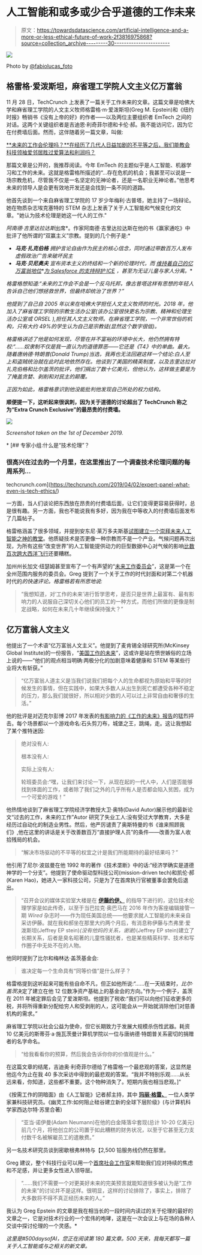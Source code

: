 # 人工智能和或多或少合乎道德的工作未来

> 原文：<https://towardsdatascience.com/artificial-intelligence-and-a-more-or-less-ethical-future-of-work-2f3816975868?source=collection_archive---------30----------------------->

![](img/315ee1dc9b374607b31ab063259cf460.png)

Photo by [@fabiolucas_foto](https://unsplash.com/@fabiolucas_foto)

## 格雷格·爱泼斯坦，麻省理工学院人文主义亿万富翁

11 月 28 日，TechCrunch 上发表了一篇关于工作未来的文章。这篇文章是哈佛大学和麻省理工学院的人文主义牧师格雷格·m·爱泼斯坦(Greg M. Epstein)和《纽约时报》畅销书《没有上帝的好》的作者——以及两位主要组织者 EmTech 之间的对话。这两个关键组织者是吉迪恩·利奇菲尔德和卡伦·郝。我不能访问它，因为它在付费墙后面。然而，这伴随着另一篇文章，叫做:

[**未来的工作会伦理吗？**在经历了几代人日益加剧的不平等之后，我们能教会科技领袖爱邻居胜过爱算法和利润吗？](https://techcrunch.com/2019/11/28/will-the-future-of-work-be-ethical/)

那篇文章是公开的，我推荐阅读。今年 EmTech 的主题似乎是人工智能、机器学习和工作的未来。这就是格雷格所描述的“…存在危机的机会；我甚至可以说是一场宗教危机，尽管我不仅是一名坚定的无神论者，还是一名职业无神论者。”他思考未来的领导人是会更有效地开发还是会找到一条不同的道路。

他首先谈到一个来自麻省理工学院的 17 岁少年梅利·古普塔，她主持了一场辩论。她在物质杂志埃克塞特的 STEM 杂志上发表了关于人工智能和气候变化的文章。"她认为技术伦理是她这一代人的工作."

*阿南德·吉里达拉达斯*出席*。作家阿南德·吉里达拉达斯在他的书《赢家通吃》中批评了他所谓的“双赢主义”宗教。提到的几个例子是:*

*   ***马克·扎克伯格*** *拥护言论自由作为民主的核心信念，同时通过带数百万人发布虚假政治广告来破坏民主*
*   ***马克·贝尼奥夫*** *宣布资本主义的终结和一个新的伦理时代，而* [*维持着自己的亿万富翁地位*](https://www.theverge.com/2019/10/18/20921627/salesforce-ceo-marc-benioff-section-230-backpage-defense-facebook-criticism)*[*为 Salesforce 的支持辩护 ICE*](https://www.vox.com/2018/11/18/18097398/salesforce-contract-customs-border-protection-marc-benioff-immigration) *，甚至为无证儿童与家人分离。**

*格雷格想知道:“未来的工作会不会是一个反乌托邦，像古普塔这样有思想的年轻人告诉自己他们想拯救世界，但最终却统治了世界？”*

*他提到了自己自 2005 年以来在哈佛大学担任人文主义牧师的时光。2018 年，他加入了麻省理工学院的宗教生活办公室(该办公室很快更名为宗教、精神和伦理生活办公室或 ORSEL ),担任其人文主义牧师。在麻省理工学院，一个非常世俗的机构，只有大约 49%的学生认为自己是宗教徒(显然这个数字很低)。*

*格雷格讲述了他是如何发现，尽管在并不富裕的环境中长大，他仍然拥有特权:“……奴隶制不仅是我一直认为的道德罪恶——它还是《T4》中的单曲。最大。随着唐纳德·特朗普(Donald Trump)当选，我再也无法回避这样一个结论:白人至上和盗贼统治就在此时此地依然存在。他谈到了美国的精英制度，以及吉里达拉对扎克伯格和比尔盖茨的批评，他们捐出了数十亿美元，但他认为，这样做主要是为了掩盖贪婪、剥削和对民主的颠覆。*

*正因为如此，格雷格意识到他没能批判他发现自己所处的权力结构。*

**顺便提一下，这听起来很讽刺，因为关于道德的讨论超出了 TechCrunch 称之为“Extra Crunch Exclusive”的最昂贵的付费墙。**

*![](img/81739fa8ae9f1c1273a65faeead927e3.png)*

*Screenshot taken on the 1st of December 2019.*

*[](https://techcrunch.com/2019/04/02/expert-panel-what-even-is-tech-ethics/) [## 专家小组:什么是“技术伦理”？

### 很高兴在过去的一个月里，在这里推出了一个调查技术伦理问题的每周系列…

techcrunch.com](https://techcrunch.com/2019/04/02/expert-panel-what-even-is-tech-ethics/) 

一方面，当人们谈论把东西放在昂贵的付费墙后面，让它们变得更容易获得时，总是很有趣。另一方面，我也不能说我有多好，因为我在中等收入的付费墙后面发布了几篇帖子。

格雷格涵盖了很多领域，并提到安东尼·莱万多夫斯基[试图建立一个崇拜未来人工智能之神的教堂](https://www.wired.com/story/anthony-levandowski-artificial-intelligence-religion/)。他质疑技术是否更像一种宗教而不是一个产业。气候问题再次出现，为所有这些“改变世界”的人工智能提供动力的巨型数据中心对气候的影响[比数百次跨大西洋飞行](https://www.technologyreview.com/s/613630/training-a-single-ai-model-can-emit-as-much-carbon-as-five-cars-in-their-lifetimes/)还要糟糕。

加州州长加文·纽瑟姆甚至宣布了一个有声望的“[未来工作委员会](https://www.gov.ca.gov/2019/08/30/governor-gavin-newsom-announces-members-of-the-future-of-work-commission/)”，这是第一个在全州范围内服务的委员会。Greg 提到了一个关于工作的时代封面和对第二个机器时代的*的快速评论。格雷格若有所思地说:*

> “我想知道，对‘工作的未来’进行哲学思考，是否只是世界上最富有、最有影响力的人说服自己深切关心他们的员工的一种方式，而他们所做的更像是制定战略，如何在未来几十年继续保持强大？”

## 亿万富翁人文主义

他提出了一个术语“亿万富翁人文主义”。他提到了麦肯锡全球研究所(McKinsey Global Institute)的一份报告，“[美国工作的未来](https://www.mckinsey.com/featured-insights/future-of-work/the-future-of-work-in-america-people-and-places-today-and-tomorrow)”，这或许是站在愤世嫉俗的立场上说的——“他们的观点相当明确:两极分化的加剧意味着健康和 STEM 等某些行业将大有斩获。”

> “亿万富翁人道主义是当我们说我们把每个人的生命都视为原始和平等的时候发生的事情，但在实践中，如果大多数人从出生到死亡都遭受各种不稳定的压力，那么我们就很好，所以相对少数的人可以过上非常自由和奢侈的生活。”

他的批评是对迈克尔彭博 2017 年发表的[有影响力的《工作的未来》报告](https://shiftcommission.work/)的猛烈抨击。每个场景都以一个游戏命名:石头剪刀布，城堡之王，跳绳，走。这让我想起了某个推特迷因:

> 绝对没有人:
> 
> 根本没有人:
> 
> 实际上没有人:
> 
> 轮班委员会:“嘿，让我们来讨论一下，从现在起的一代人中，人们是否能够找到体面的工作，或者除了我们之外的几乎所有人是否都会陷入贫困，成为一个可爱的游戏！”

他热情地谈到了麻省理工学院经济学教授大卫·奥特(David Autor)展示他的最新论文“过去的工作，未来的工作”Autor 研究了失业工人:没有受过大学教育，大多是经历过自动化的制造业男性。然后，他严厉谴责了奥斯特曼的书《谁来照顾我们》,他在这里的讲话是关于改善数百万“直接护理人员”的条件——改善为富人收拾残局的机会。

> “解决市场驱动的不平等的权宜之计是我们所能期待的最好结果吗？”

他引用了尼尔·波兹曼在他 1992 年的著作《技术垄断》中的话:“经济学确实是道德神学的一个分支”。他提到了使命驱动型科技公司(mission-driven tech)和凯伦·郝(Karen Hao)，她进入一家科技公司，只是为了在首席执行官被董事会罢免后退出。

> “召开会议的媒体实验室大楼是在 [**伊藤约伊、**](https://crunchbase.com/person/joi-ito) 的指导下进行的，这位技术伦理学家是如此传奇，以至于当巴拉克·奥巴马在 2016 年作为客座编辑接管一期 *Wired* 杂志时——作为现任美国总统——他要求就人工智能的未来亲自采访伊藤。就在我和郝坐在那里大约两个月后，有消息称伊藤与杰弗里·爱泼斯坦(Jeffrey EP stein)*(没有他妈的关系，谢谢)*(Jeffrey EP stein)建立了长期关系，后者是臭名昭著的儿童性骚扰者，也是某些精英科学、技术和写作圈子中无处不在的人物。

他同时提到了比尔和梅林达·盖茨基金会:

> 谁决定每一个生命具有“同等价值”是什么样子？

格雷格提到这听起来可能有些自命不凡，但正如他所说:“……在一天结束时，*比尔·盖茨*决定了建立在他 12 位数净资产基础上的基金会的方向。”作为一个例子，盖茨在 2011 年被定罪后会见了爱泼斯坦。他提到了税收:“我们可以向他们征收更多的税，并将所得重新分配给穷人和受剥削的人，这可能会从一开始就消除他们对慈善机构的需求。”

麻省理工学院以社会公益为使命，但它长期致力于发展大规模杀伤性武器。耗资 10 亿美元的斯蒂芬·a·施瓦茨曼计算机学院以一位与唐纳德·特朗普关系密切的捐赠者的名字命名。

> “给我看看你的预算，然后我会告诉你你的价值观是什么。”

在这篇文章的结尾，吉迪奥·利奇菲尔德给了格雷格一个最悲观的答案，这显然是他迄今为止在我 40 多次采访中得到的最悲观的答案。“我并不特别乐观……从长远来看，你知道，这些都不重要。这个物种消失了。短期内我也相当悲观。]"

《按需工作的阴暗面》由《人工智能》记者郝主持，其中 [**玛丽·格雷、**](https://crunchbase.com/person/mary-gray) 一位人类学家兼科技研究员。《幽灵工作:如何阻止硅谷建立新的全球下层阶级》(与计算机科学家西达尔特·苏里合著)

> “亚当·诺伊曼(Adam Neumann)在他的白金降落伞套现(总计 10-20 亿美元)前几个月，将他创立的公司置于如此糟糕的财务状况，以至于它甚至无力支付数千名被解雇员工的遣散费。”

另一名技术研究员谈到密歇根弗林特与【2,500 铅服务线仍然在那里。

Greg 建议，整个科技行业可以用一个[首席社会工作官](https://techcrunch.com/2019/08/09/why-ai-needs-more-social-workers-with-columbia-universitys-desmond-patton/)来帮助我们应对持续的焦虑和不足感，并让更多女性进入领导层。

> “……我们不需要一个对更美好未来的完美预言就能知道很多被认为是“工作的未来”的讨论并不是这样。很明显，这样的讨论排除了，事实上，排除了大多数将不得不真正经历未来的人。”

我认为 Greg Epstein 的文章是我在相当长的一段时间内读过的关于伦理的最好的文章之一，它是对技术行业的一个宏伟的咆哮，这是在一次会议上与在场的各种人交谈中探讨伦理的一个灵感。* 

*这里是#500daysofAI，您正在阅读第 180 篇文章。500 天来，我每天都写一篇关于人工智能或与之相关的新文章。*